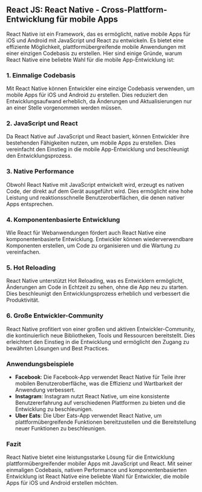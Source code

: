 ## React JS: React Native - Cross-Plattform-Entwicklung für mobile Apps

React Native ist ein Framework, das es ermöglicht, native mobile Apps für iOS und Android mit JavaScript und React zu entwickeln. Es bietet eine effiziente Möglichkeit, plattformübergreifende mobile Anwendungen mit einer einzigen Codebasis zu erstellen. Hier sind einige Gründe, warum React Native eine beliebte Wahl für die mobile App-Entwicklung ist:

### 1. Einmalige Codebasis

Mit React Native können Entwickler eine einzige Codebasis verwenden, um mobile Apps für iOS und Android zu erstellen. Dies reduziert den Entwicklungsaufwand erheblich, da Änderungen und Aktualisierungen nur an einer Stelle vorgenommen werden müssen.

### 2. JavaScript und React

Da React Native auf JavaScript und React basiert, können Entwickler ihre bestehenden Fähigkeiten nutzen, um mobile Apps zu erstellen. Dies vereinfacht den Einstieg in die mobile App-Entwicklung und beschleunigt den Entwicklungsprozess.

### 3. Native Performance

Obwohl React Native mit JavaScript entwickelt wird, erzeugt es nativen Code, der direkt auf dem Gerät ausgeführt wird. Dies ermöglicht eine hohe Leistung und reaktionsschnelle Benutzeroberflächen, die denen nativer Apps entsprechen.

### 4. Komponentenbasierte Entwicklung

Wie React für Webanwendungen fördert auch React Native eine komponentenbasierte Entwicklung. Entwickler können wiederverwendbare Komponenten erstellen, um Code zu organisieren und die Wartung zu vereinfachen.

### 5. Hot Reloading

React Native unterstützt Hot Reloading, was es Entwicklern ermöglicht, Änderungen am Code in Echtzeit zu sehen, ohne die App neu zu starten. Dies beschleunigt den Entwicklungsprozess erheblich und verbessert die Produktivität.

### 6. Große Entwickler-Community

React Native profitiert von einer großen und aktiven Entwickler-Community, die kontinuierlich neue Bibliotheken, Tools und Ressourcen bereitstellt. Dies erleichtert den Einstieg in die Entwicklung und ermöglicht den Zugang zu bewährten Lösungen und Best Practices.

### Anwendungsbeispiele

- **Facebook**: Die Facebook-App verwendet React Native für Teile ihrer mobilen Benutzeroberfläche, was die Effizienz und Wartbarkeit der Anwendung verbessert.
- **Instagram**: Instagram nutzt React Native, um eine konsistente Benutzererfahrung auf verschiedenen Plattformen zu bieten und die Entwicklung zu beschleunigen.
- **Uber Eats**: Die Uber Eats-App verwendet React Native, um plattformübergreifende Funktionen bereitzustellen und die Bereitstellung neuer Funktionen zu beschleunigen.

### Fazit

React Native bietet eine leistungsstarke Lösung für die Entwicklung plattformübergreifender mobiler Apps mit JavaScript und React. Mit seiner einmaligen Codebasis, nativen Performance und komponentenbasierten Entwicklung ist React Native eine beliebte Wahl für Entwickler, die mobile Apps für iOS und Android erstellen möchten.
